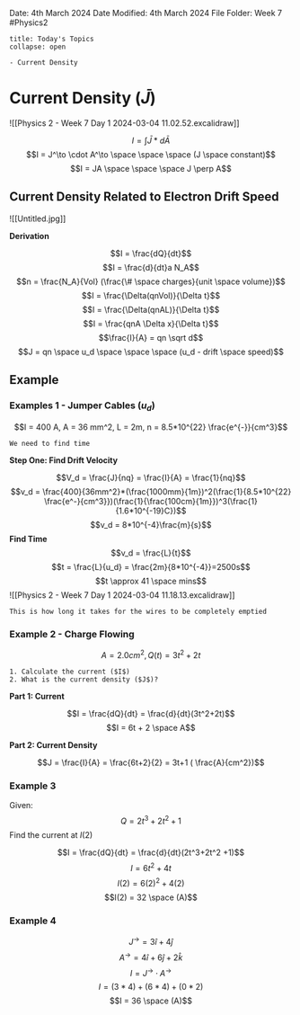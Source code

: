 Date: 4th March 2024
Date Modified: 4th March 2024
File Folder: Week 7
#Physics2

```ad-abstract
title: Today's Topics
collapse: open

- Current Density

```

# Current Density ($\bar J$)

![[Physics 2 - Week 7 Day 1 2024-03-04 11.02.52.excalidraw]]

$$I = \int \bar J *d\bar A$$
$$I = J^\to \cdot A^\to \space \space \space (J \space constant)$$
$$I = JA \space \space \space J \perp A$$

## Current Density Related to Electron Drift Speed

![[Untitled.jpg]]

**Derivation**

$$I = \frac{dQ}{dt}$$
$$I = \frac{d}{dt}a N_A$$
$$n = \frac{N_A}{Vol} (\frac{\# \space charges}{unit \space volume})$$
$$I = \frac{\Delta(qnVol)}{\Delta t}$$
$$I = \frac{\Delta(qnAL)}{\Delta t}$$
$$I = \frac{qnA \Delta x}{\Delta t}$$
$$\frac{I}{A} = qn \sqrt d$$
$$J = qn \space u_d \space \space \space (u_d - drift \space speed)$$

## Example

### Examples 1 - Jumper Cables ($u_d$)

$$I = 400 A, A = 36 mm^2, L = 2m, n = 8.5*10^{22} \frac{e^{-}}{cm^3}$$
```ad-note
We need to find time
```

**Step One: Find Drift Velocity**

$$V_d = \frac{J}{nq} = \frac{I}{A} = \frac{1}{nq}$$
$$v_d = \frac{400}{36mm^2}*(\frac{1000mm}{1m})^2(\frac{1}{8.5*10^{22} \frac{e^-}{cm^3}})(\frac{1}{\frac{100cm}{1m}})^3(\frac{1}{1.6*10^{-19}C})$$
$$v_d = 8*10^{-4}\frac{m}{s}$$
**Find Time**
$$v_d = \frac{L}{t}$$
$$t = \frac{L}{u_d} = \frac{2m}{8*10^{-4}}=2500s$$
$$t \approx 41 \space mins$$
![[Physics 2 - Week 7 Day 1 2024-03-04 11.18.13.excalidraw]]

```ad-warning
This is how long it takes for the wires to be completely emptied
```

### Example 2 - Charge Flowing

$$A = 2.0 cm^2, Q(t) = 3t^2+2t$$
```ad-question
1. Calculate the current ($I$)
2. What is the current density ($J$)?
```

**Part 1: Current**

$$I = \frac{dQ}{dt} = \frac{d}{dt}(3t^2+2t)$$
$$I = 6t + 2 \space A$$

**Part 2: Current Density**

$$J = \frac{I}{A} = \frac{6t+2}{2} = 3t+1 ( \frac{A}{cm^2})$$

### Example 3
Given:
$$Q = 2t^3 +2t^2 + 1$$
Find the current at $I(2)$

$$I = \frac{dQ}{dt} = \frac{d}{dt}(2t^3+2t^2 +1)$$
$$I = 6t^2 + 4t$$
$$I(2) = 6(2)^2+4(2)$$
$$I(2) = 32 \space (A)$$

### Example 4

$$J^\to = 3 \hat i + 4 \hat j$$
$$A^\to = 4 \hat i + 6 \hat j + 2 \hat k$$
$$I = J^\to \cdot A^\to $$
$$I = (3*4)+(6*4)+(0*2)$$
$$I = 36 \space (A)$$







